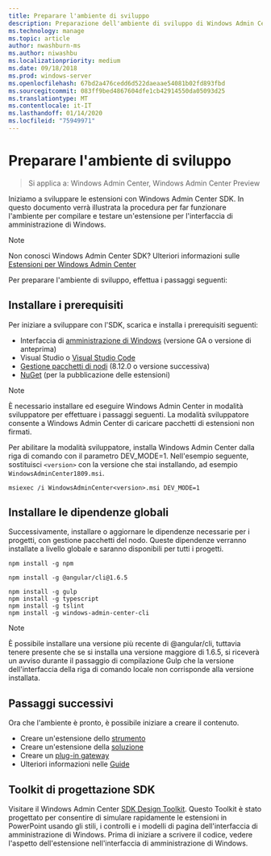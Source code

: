 ```yaml
---
title: Preparare l'ambiente di sviluppo
description: Preparazione dell'ambiente di sviluppo di Windows Admin Center SDK (Project Honolulu)
ms.technology: manage
ms.topic: article
author: nwashburn-ms
ms.author: niwashbu
ms.localizationpriority: medium
ms.date: 09/18/2018
ms.prod: windows-server
ms.openlocfilehash: 67bd2a476cedd6d522daeaae54081b02fd893fbd
ms.sourcegitcommit: 083ff9bed4867604dfe1cb42914550da05093d25
ms.translationtype: MT
ms.contentlocale: it-IT
ms.lasthandoff: 01/14/2020
ms.locfileid: "75949971"
---
```

# <a name="prepare-your-development-environment"></a>Preparare l'ambiente di sviluppo

>Si applica a: Windows Admin Center, Windows Admin Center Preview

Iniziamo a sviluppare le estensioni con Windows Admin Center SDK.  In questo documento verrà illustrata la procedura per far funzionare l'ambiente per compilare e testare un'estensione per l'interfaccia di amministrazione di Windows.

> [!NOTE]
> Non conosci Windows Admin Center SDK?  Ulteriori informazioni sulle [Estensioni per Windows Admin Center](extensibility-overview.md)

Per preparare l'ambiente di sviluppo, effettua i passaggi seguenti:

## <a name="install-prerequisites"></a>Installare i prerequisiti

Per iniziare a sviluppare con l'SDK, scarica e installa i prerequisiti seguenti:

* Interfaccia di [amministrazione di Windows](https://aka.ms/WACDownloadPage) (versione GA o versione di anteprima)
* Visual Studio o [Visual Studio Code](https://code.visualstudio.com)
* [Gestione pacchetti di nodi](https://npmjs.com/get-npm) (8.12.0 o versione successiva)
* [NuGet](https://www.nuget.org/downloads) (per la pubblicazione delle estensioni)

> [!NOTE]
> È necessario installare ed eseguire Windows Admin Center in modalità sviluppatore per effettuare i passaggi seguenti. La modalità sviluppatore consente a Windows Admin Center di caricare pacchetti di estensioni non firmati.
>
>  Per abilitare la modalità sviluppatore, installa Windows Admin Center dalla riga di comando con il parametro DEV_MODE=1. Nell'esempio seguente, sostituisci ```<version>``` con la versione che stai installando, ad esempio ```WindowsAdminCenter1809.msi```.
>
> ```msiexec /i WindowsAdminCenter<version>.msi DEV_MODE=1```

## <a name="install-global-dependencies"></a>Installare le dipendenze globali

Successivamente, installare o aggiornare le dipendenze necessarie per i progetti, con gestione pacchetti del nodo. Queste dipendenze verranno installate a livello globale e saranno disponibili per tutti i progetti.

```
npm install -g npm

npm install -g @angular/cli@1.6.5

npm install -g gulp
npm install -g typescript
npm install -g tslint
npm install -g windows-admin-center-cli
```

>[!NOTE]
>È possibile installare una versione più recente di @angular/cli, tuttavia tenere presente che se si installa una versione maggiore di 1.6.5, si riceverà un avviso durante il passaggio di compilazione Gulp che la versione dell'interfaccia della riga di comando locale non corrisponde alla versione installata.

## <a name="next-steps"></a>Passaggi successivi

Ora che l'ambiente è pronto, è possibile iniziare a creare il contenuto.

- Creare un'estensione dello [strumento](develop-tool.md)
- Creare un'estensione della [soluzione](develop-solution.md)
- Creare un [plug-in gateway](develop-gateway-plugin.md)
- Ulteriori informazioni nelle [Guide](guides.md)

## <a name="sdk-design-toolkit"></a>Toolkit di progettazione SDK

Visitare il Windows Admin Center [SDK Design Toolkit](https://github.com/Microsoft/windows-admin-center-sdk/blob/master/WindowsAdminCenterDesignToolkit.zip). Questo Toolkit è stato progettato per consentire di simulare rapidamente le estensioni in PowerPoint usando gli stili, i controlli e i modelli di pagina dell'interfaccia di amministrazione di Windows. Prima di iniziare a scrivere il codice, vedere l'aspetto dell'estensione nell'interfaccia di amministrazione di Windows.

